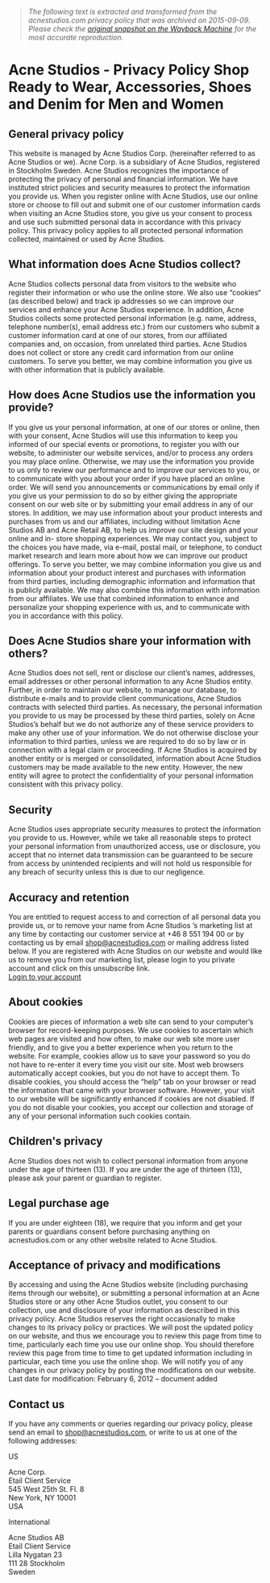 > *The following text is extracted and transformed from the acnestudios.com privacy policy that was archived on 2015-09-09. Please check the [original snapshot on the Wayback Machine](https://web.archive.org/web/20150909080849id_/http%3A//www.acnestudios.com/legal-privacy) for the most accurate reproduction.*

# Acne Studios - Privacy Policy Shop Ready to Wear, Accessories, Shoes and Denim for Men and Women

## General privacy policy

This website is managed by Acne Studios Corp. (hereinafter referred to as Acne Studios or we). Acne Corp. is a subsidiary of Acne Studios, registered in Stockholm Sweden. Acne Studios recognizes the importance of protecting the privacy of personal and financial information. We have instituted strict policies and security measures to protect the information you provide us. When you register online with Acne Studios, use our online store or choose to fill out and submit one of our customer information cards when visiting an Acne Studios store, you give us your consent to process and use such submitted personal data in accordance with this privacy policy. This privacy policy applies to all protected personal information collected, maintained or used by Acne Studios.

## What information does Acne Studios collect?

Acne Studios collects personal data from visitors to the website who register their information or who use the online store. We also use “cookies“ (as described below) and track ip addresses so we can improve our services and enhance your Acne Studios experience. In addition, Acne Studios collects some protected personal information (e.g. name, address, telephone number(s), email address etc.) from our customers who submit a customer information card at one of our stores, from our affiliated companies and, on occasion, from unrelated third parties. Acne Studios does not collect or store any credit card information from our online customers. To serve you better, we may combine information you give us with other information that is publicly available.

## How does Acne Studios use the information you provide?

If you give us your personal information, at one of our stores or online, then with your consent, Acne Studios will use this information to keep you informed of our special events or promotions, to register you with our website, to administer our website services, and/or to process any orders you may place online. Otherwise, we may use the information you provide to us only to review our performance and to improve our services to you, or to communicate with you about your order if you have placed an online order. We will send you announcements or communications by email only if you give us your permission to do so by either giving the appropriate consent on our web site or by submitting your email address in any of our stores. In addition, we may use information about your product interests and purchases from us and our affiliates, including without limitation Acne Studios AB and Acne Retail AB, to help us improve our site design and your online and in- store shopping experiences. We may contact you, subject to the choices you have made, via e-mail, postal mail, or telephone, to conduct market research and learn more about how we can improve our product offerings. To serve you better, we may combine information you give us and information about your product interest and purchases with information from third parties, including demographic information and information that is publicly available. We may also combine this information with information from our affiliates. We use that combined information to enhance and personalize your shopping experience with us, and to communicate with you in accordance with this policy.

## Does Acne Studios share your information with others?

Acne Studios does not sell, rent or disclose our client’s names, addresses, email addresses or other personal information to any Acne Studios entity. Further, in order to maintain our website, to manage our database, to distribute e-mails and to provide client communications, Acne Studios contracts with selected third parties. As necessary, the personal information you provide to us may be processed by these third parties, solely on Acne Studios’s behalf but we do not authorize any of these service providers to make any other use of your information. We do not otherwise disclose your information to third parties, unless we are required to do so by law or in connection with a legal claim or proceeding. If Acne Studios is acquired by another entity or is merged or consolidated, information about Acne Studios customers may be made available to the new entity. However, the new entity will agree to protect the confidentiality of your personal information consistent with this privacy policy.

## Security

Acne Studios uses appropriate security measures to protect the information you provide to us. However, while we take all reasonable steps to protect your personal information from unauthorized access, use or disclosure, you accept that no internet data transmission can be guaranteed to be secure from access by unintended recipients and will not hold us responsible for any breach of security unless this is due to our negligence.

## Accuracy and retention

You are entitled to request access to and correction of all personal data you provide us, or to remove your name from Acne Studios ’s marketing list at any time by contacting our customer service at +46 8 551 194 00 or by contacting us by email shop@acnestudios.com or mailing address listed below. If you are registered with Acne Studios on our website and would like us to remove you from our marketing list, please login to you private account and click on this unsubscribe link.  
[Login to your account](https://www.acnestudios.com/customer/account/login/)

## About cookies

Cookies are pieces of information a web site can send to your computer’s browser for record-keeping purposes. We use cookies to ascertain which web pages are visited and how often, to make our web site more user friendly, and to give you a better experience when you return to the website. For example, cookies allow us to save your password so you do not have to re-enter it every time you visit our site. Most web browsers automatically accept cookies, but you do not have to accept them. To disable cookies, you should access the “help” tab on your browser or read the information that came with your browser software. However, your visit to our website will be significantly enhanced if cookies are not disabled. If you do not disable your cookies, you accept our collection and storage of any of your personal information such cookies contain.

## Children's privacy

Acne Studios does not wish to collect personal information from anyone under the age of thirteen (13). If you are under the age of thirteen (13), please ask your parent or guardian to register.

## Legal purchase age

If you are under eighteen (18), we require that you inform and get your parents or guardians consent before purchasing anything on acnestudios.com or any other website related to Acne Studios.

## Acceptance of privacy and modifications

By accessing and using the Acne Studios website (including purchasing items through our website), or submitting a personal information at an Acne Studios store or any other Acne Studios outlet, you consent to our collection, use and disclosure of your information as described in this privacy policy. Acne Studios reserves the right occasionally to make changes to its privacy policy or practices. We will post the updated policy on our website, and thus we encourage you to review this page from time to time, particularly each time you use our online shop. You should therefore review this page from time to time to get updated information including in particular, each time you use the online shop. We will notify you of any changes in our privacy policy by posting the modifications on our website.   
Last date for modification: February 6, 2012 – document added

## Contact us

If you have any comments or queries regarding our privacy policy, please send an email to shop@acnestudios.com, or write to us at one of the following addresses:

US

Acne Corp.  
Etail Client Service  
545 West 25th St. Fl. 8  
New York, NY 10001  
USA 

International

Acne Studios AB  
Etail Client Service  
Lilla Nygatan 23  
111 28 Stockholm  
Sweden 
